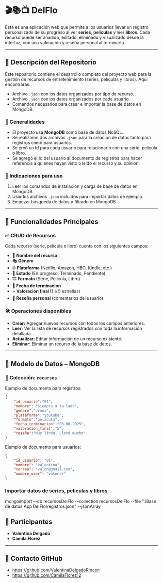 # 🎬📚📺 DelFlo

Esta es una aplicación web que permite a los usuarios llevar un registro personalizado de su progreso al ver **series**, **películas** y leer **libros**. Cada recurso puede ser añadido, editado, eliminado y visualizado desde la interfaz, con una valoración y reseña personal al terminarlo.

---

## 📝 Descripción del Repositorio

Este repositorio contiene el desarrollo completo del proyecto web para la gestión de recursos de entretenimiento (series, películas y libros). Aquí encontrarás:

- Archivo `.json` con los datos organizados por tipo de recurso.
- Archivo `.json` con los datos organizados por cada usuario.
- Comandos necesarios para crear e importar la base de datos en MongoDB.

### 📌 Generalidades

- El proyecto usa **MongoDB** como base de datos NoSQL.
- Se realizaron dos archivos `.json` para la creación de datos tanto para registros como para usuarios.
- Se creó un Id para cada usuario para relacionarlo con una serie, pelicula o libro.
- Se agregó el Id del usuario al documento de registros para hacer referencia a quienes hayan visto o leido el recurso y su opinión.


### 🧭 Indicaciones para uso

1. Leer los comandos de instalación y carga de base de datos en MongoDB.
2. Usar los archivos `.json` incluidos para importar datos de ejemplo.
3. Empezar búsqueda de datos y filtrado en MongoDB.

---

## 🚀 Funcionalidades Principales

### ✅ CRUD de Recursos

Cada recurso (serie, película o libro) cuenta con los siguientes campos:

- 📌 **Nombre del recurso**
- 🎭 **Género**
- 🌐 **Plataforma** (Netflix, Amazon, HBO, Kindle, etc.)
- 🔁 **Estado** (En progreso, Terminado, Pendiente)
- 🎞️ **Formato** (Serie, Película, Libro)
- 📅 **Fecha de terminación**
- ⭐ **Valoración final** (1 a 5 estrellas)
- 📝 **Reseña personal** (comentarios del usuario)

### 🛠️ Operaciones disponibles

- **Crear:** Agregar nuevos recursos con todos los campos anteriores.
- **Leer:** Ver la lista de recursos registrados con toda la información detallada.
- **Actualizar:** Editar información de un recurso existente.
- **Eliminar:** Eliminar un recurso de la base de datos.

---

## 🧱 Modelo de Datos – MongoDB

### 📂 Colección: `recursos`

Ejemplo de documento para registros:

```json
{
    "id_usuario":"01",
    "nombre": "Siempre a tu lado",
    "genero":"drama",
    "plataforma":"youtube",
    "formato":"pelicula",
    "fecha_terminacion":"03-08-2025",
    "valoracion_final":"5",
    "reseña":"Muy linda, Lloré mucho"
}
```


Ejemplo de documento para usuarios:
```json
{
    "id_usuario": "01",
    "nombre": "valentina",
    "correo": "valen@gmail.com",
    "nombre_user": "valendr"
}
```

### Importar datos de series, peliculas y libros
mongoimport --db recursosDelFlo --collection recursosDelFlo --file "./Base de datos App DelFlo/registros.json" --jsonArray


## 🤝 Participantes

- **Valentina Delgado**
- **Camila Florez** 
---

## 📜 Contacto GitHub
- https://github.com/ValentinaDelgadoRincon
- https://github.com/CamilaFlorez12

